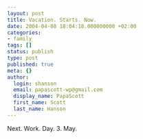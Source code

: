 ```yaml
---
layout: post
title: Vacation. Starts. Now.
date: 2004-04-08 18:04:18.000000000 +02:00
categories:
- family
tags: []
status: publish
type: post
published: true
meta: {}
author:
  login: shanson
  email: papascott-wp@gmail.com
  display_name: PapaScott
  first_name: Scott
  last_name: Hanson
---
```

<p>Next. Work. Day. 3. May.</p>
